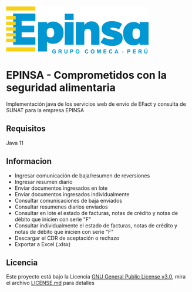 ![logo](https://github.com/anthonyponte/jepinsa/blob/master/res/color_logo.png)
# EPINSA - Comprometidos con la seguridad alimentaria
Implementación java de los servicios web de envio de EFact y consulta de SUNAT para la empresa EPINSA

## Requisitos
Java 11

## Informacion
* Ingresar comunicación de baja/resumen de reversiones
* Ingresar resumen diario
* Enviar documentos ingresados en lote
* Enviar documentos ingresados individualmente
* Consultar comunicaciones de baja enviados
* Consultar resumenes diarios enviados
* Consultar en lote el estado de facturas, notas de crédito y notas de débito que inicien con serie "F"
* Consultar individualmente el estado de facturas, notas de crédito y notas de débito que inicien con serie "F"
* Descargar el CDR de aceptación o rechazo
* Exportar a Excel (.xlsx)

## Licencia
Este proyecto está bajo la Licencia [GNU General Public License v3.0](https://www.gnu.org/licenses/gpl-3.0.html), mira el archivo [LICENSE.md](https://github.com/anthonyrponte/jepinsa/blob/master/LICENSE) para detalles
